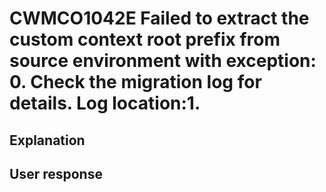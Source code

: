 # CWMCO1042E Failed to extract the custom context root prefix from source environment with exception: 0.  Check the migration log for details. Log location:1.

## Explanation

## User response